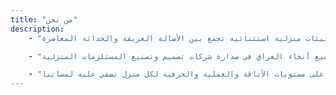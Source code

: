 ```yaml
---
title: "من نحن"
description:
    - "في شركة کارەش، لا نكتفي بصناعة الأثاث فحسب، بل نصوغ إرثًا متفردًا. على مدار ما يقارب العقدين، نجحنا في تحويل المساحات وتجاوز التوقعات. فمنذ عام 2004، قادنا شغفنا نحو ابتكار بيئات منزلية استثنائية تجمع بين الأصالة العريقة والحداثة المعاصرة."

    - "تشهد مسيرتنا على التميز والإبداع. فمن خلال خمسة مصانع متطورة - اثنين في تركيا وثلاثة في أربيل - رسخنا مكانتنا كرواد حقيقيين في هذا المجال. تتجاوز قدراتنا صناعة الأثاث لتشمل التصنيع الحصري لأسطح الرخام، والتجهيزات الكهربائية، والإكسسوارات، وورق الحائط، والأبواب الخشبية والمعدنية المصممة حسب الطلب. وتضعنا شبكتنا الواسعة المكونة من أحد عشر فرعًا في جميع أنحاء العراق في صدارة شركات تصميم وتصنيع المستلزمات المنزلية."

    - "نحن أكثر من مجرد شركة؛ نحن أصحاب رؤية ملتزمون بتحويل المساحات السكنية إلى تجارب معيشية فريدة واستثنائية. ويعكس سعينا الدؤوب نحو التميز، إلى جانب خططنا الطموحة للتوسع العالمي، التزامنا الراسخ بتقديم أعلى مستويات الأناقة والعملية والحرفية لكل منزل نضفي عليه لمساتنا."
---
```

